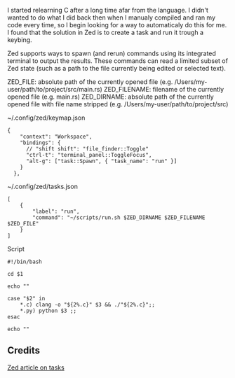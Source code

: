 I started relearning C after a long time afar from the language. I didn't wanted to do what I did back then when I manualy compiled and ran my code every time, so I begin looking for a way to automaticaly do this for me. I found that the solution in Zed is to create a task and run it trough a keybing. 

Zed supports ways to spawn (and rerun) commands using its integrated terminal to output the results. These commands can read a limited subset of Zed state (such as a path to the file currently being edited or selected text).

ZED_FILE: absolute path of the currently opened file (e.g. /Users/my-user/path/to/project/src/main.rs)
ZED_FILENAME: filename of the currently opened file (e.g. main.rs)
ZED_DIRNAME: absolute path of the currently opened file with file name stripped (e.g. /Users/my-user/path/to/project/src)

~/.config/zed/keymap.json

```
{
    "context": "Workspace",
    "bindings": {
      // "shift shift": "file_finder::Toggle"
      "ctrl-t": "terminal_panel::ToggleFocus",
      "alt-g": ["task::Spawn", { "task_name": "run" }]
    }
  },
```

~/.config/zed/tasks.json

```
[
	{
		"label": "run",
		"command": "~/scripts/run.sh $ZED_DIRNAME $ZED_FILENAME $ZED_FILE"
	}
]
```

Script

```
#!/bin/bash

cd $1

echo ""

case "$2" in
    *.c) clang -o "${2%.c}" $3 && ./"${2%.c}";;
    *.py) python $3 ;;
esac

echo ""
```

## Credits
[Zed article on tasks](https://zed.dev/docs/tasks)
